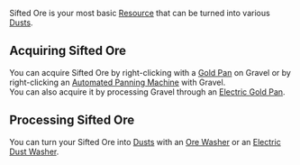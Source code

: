 Sifted Ore is your most basic [Resource](https://github.com/Slimefun/Slimefun4/wiki/Resources) that can be turned into various [Dusts](https://github.com/Slimefun/Slimefun4/wiki/Dusts).

## Acquiring Sifted Ore
You can acquire Sifted Ore by right-clicking with a [Gold Pan](https://github.com/Slimefun/Slimefun4/wiki/Gold-Pan) on Gravel or by right-clicking an [Automated Panning Machine](https://github.com/Slimefun/Slimefun4/wiki/Automated-Panning-Machine) with Gravel.  
You can also acquire it by processing Gravel through an [Electric Gold Pan](https://github.com/Slimefun/Slimefun4/wiki/Electric-Gold-Pan).

## Processing Sifted Ore
You can turn your Sifted Ore into [Dusts](https://github.com/Slimefun/Slimefun4/wiki/Dusts) with an [Ore Washer](https://github.com/Slimefun/Slimefun4/wiki/Ore-Washer) or an [Electric Dust Washer](https://github.com/Slimefun/Slimefun4/wiki/Electric-Dust-Washer).
